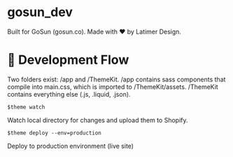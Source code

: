# gosun_dev
Built for GoSun (gosun.co). Made with ♥ by Latimer Design. 

# 🤖 Development Flow

Two folders exist: /app and /ThemeKit.
/app contains sass components that compile into main.css, which is imported to /ThemeKit/assets.
/ThemeKit contains everything else (.js, .liquid, .json).

    $theme watch
Watch local directory for changes and upload them to Shopify.

    $theme deploy --env=production
Deploy to production environment (live site)
